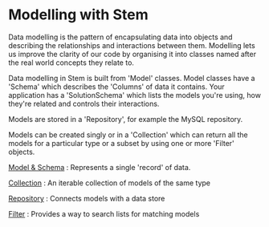 Modelling with Stem
===================

Data modelling is the pattern of encapsulating data into objects and describing the relationships and
interactions between them. Modelling lets us improve the clarity of our code by organising it into
classes named after the real world concepts they relate to.

Data modelling in Stem is built from 'Model' classes. Model classes have a 'Schema' which describes
the 'Columns' of data it contains. Your application has a 'SolutionSchema' which lists the models you're
using, how they're related and controls their interactions.

Models are stored in a 'Repository', for example the MySQL repository.

Models can be created singly or in a 'Collection' which can return all the models for a particular type
or a subset by using one or more 'Filter' objects.

[Model & Schema](models-and-schemas)
:	Represents a single 'record' of data.

[Collection](collections)
:	An iterable collection of models of the same type

[Repository](repositories)
:	Connects models with a data store

[Filter](filters/index)
:	Provides a way to search lists for matching models